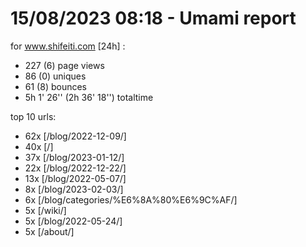# 15/08/2023 08:18 - Umami report
for www.shifeiti.com [24h] :

 - 227 (6) page views
 - 86 (0) uniques
 - 61 (8) bounces
 - 5h 1' 26'' (2h 36' 18'') totaltime


top 10 urls:
 - 62x [/blog/2022-12-09/]
 - 40x [/]
 - 37x [/blog/2023-01-12/]
 - 22x [/blog/2022-12-22/]
 - 13x [/blog/2022-05-07/]
 - 8x [/blog/2023-02-03/]
 - 6x [/blog/categories/%E6%8A%80%E6%9C%AF/]
 - 5x [/wiki/]
 - 5x [/blog/2022-05-24/]
 - 5x [/about/]


